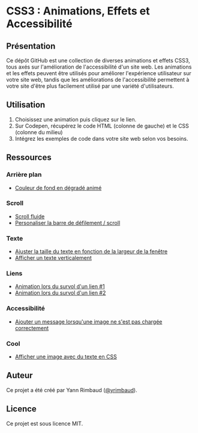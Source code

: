 # CSS3 : Animations, Effets et Accessibilité

## Présentation

Ce dépôt GitHub est une collection de diverses animations et effets CSS3, tous axés sur l'amélioration de l'accessibilité d'un site web. Les animations et les effets peuvent être utilisés pour améliorer l'expérience utilisateur sur votre site web, tandis que les améliorations de l'accessibilité permettent à votre site d'être plus facilement utilisé par une variété d'utilisateurs.

## Utilisation

1. Choisissez une animation puis cliquez sur le lien.
2. Sur Codepen, récupérez le code HTML (colonne de gauche) et le CSS (colonne du milieu)
3. Intégrez les exemples de code dans votre site web selon vos besoins.

## Ressources

### Arrière plan
- [Couleur de fond en dégradé animé](https://codepen.io/yrimbaud/pen/XWPWaxE)

### Scroll
- [Scroll fluide](https://codepen.io/yrimbaud/pen/qByzgZN)
- [Personaliser la barre de défilement / scroll](https://codepen.io/yrimbaud/pen/rNrERVj)

### Texte
- [Ajuster la taille du texte en fonction de la largeur de la fenêtre](https://codepen.io/yrimbaud/pen/vYzZggL)
- [Afficher un texte verticalement](https://codepen.io/yrimbaud/pen/PoBrLZL)

### Liens
- [Animation lors du survol d'un lien #1](https://codepen.io/yrimbaud/pen/KKxKvYv)
- [Animation lors du survol d'un lien #2](https://codepen.io/yrimbaud/pen/wvEvqRW)

### Accessibilité
- [Ajouter un message lorsqu'une image ne s'est pas chargée correctement](https://codepen.io/yrimbaud/pen/LYBKqKO)

### Cool
- [Afficher une image avec du texte en CSS](https://codepen.io/yrimbaud/pen/OJogWMW)

## Auteur

Ce projet a été créé par Yann Rimbaud ([@yrimbaud](https://github.com/yrimbaud)).

## Licence

Ce projet est sous licence MIT.
